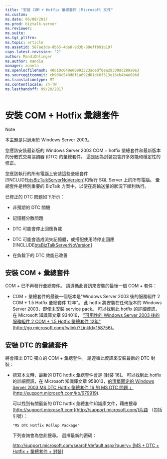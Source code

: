 ```yaml
---
title: "安裝 COM + Hotfix 彙總套件 |Microsoft 文件"
ms.custom: 
ms.date: 06/08/2017
ms.prod: biztalk-server
ms.reviewer: 
ms.suite: 
ms.tgt_pltfrm: 
ms.topic: article
ms.assetid: 587ae3da-db65-4da8-9d3b-89effb91b197
caps.latest.revision: "2"
author: MandiOhlinger
ms.author: mandia
manager: anneta
ms.openlocfilehash: 40610c649e00993323adedf0ea29330dd289a0e3
ms.sourcegitcommit: cb908c540d8f1a692d01dc8f313e16cb4b4e696d
ms.translationtype: MT
ms.contentlocale: zh-TW
ms.lasthandoff: 09/20/2017
---
```

# <a name="installing-com-hotfix-rollup-packages"></a>安裝 COM + Hotfix 彙總套件
> [!NOTE]  
>  本主題是只適用於 Windows Server 2003。  
  
 您應該安裝最新版的 Windows Server 2003 COM + hotfix 彙總套件和最新版本的分散式交易協調器 (DTC) 的彙總套件。 這是因為封裝包含許多效能和穩定性的修正。  
  
 您應該執行的所有電腦上安裝這些彙總套件[!INCLUDE[btsBizTalkServerNoVersion](../includes/btsbiztalkservernoversion-md.md)]和執行 SQL Server 上的所有電腦。 彙總套件是特別重要的 BizTalk 方案中，以便在高輸送量的狀況下順利執行。  
  
 已修正的 DTC 問題如下所示：  
  
-   非預期的 DTC 關機  
  
-   記憶體分散問題  
  
-   DTC 可能會停止回應負載  
  
-   DTC 可能會造成流失記憶體，或搭配使用時停止回應[!INCLUDE[btsBizTalkServerNoVersion](../includes/btsbiztalkservernoversion-md.md)]  
  
-   在負載下的 DTC 效能已改善  
  
## <a name="installing-the-com-rollup-package"></a>安裝 COM + 彙總套件  
 COM + 已不再發行彙總套件。 請遵循此資訊來安裝的最後一個 COM + 套件：  
  
-   COM + 彙總套件的最後一個版本是"Windows Server 2003 後的服務組件 2 COM + 1.5 Hotfix 彙總套件 12年"。 此 hotfix 將安裝在任何版本的 Windows Server 2003，即使未安裝 service pack。 可以找到此 hotfix 的詳細資訊，在 Microsoft 知識庫文章 934016， ["可用性的 Windows Server 2003 後的服務組件 2 COM + 1.5 Hotfix 彙總套件 12年"](http://go.microsoft.com/fwlink/?LinkId=158756) (http://go.microsoft.com/fwlink/?LinkId=158756)。  
  
## <a name="installing-the-dtc-rollup-package"></a>安裝 DTC 的彙總套件  
 將會釋出 DTC 獨立的 COM + 彙總套件。 請遵循此資訊來安裝最新的 DTC 封裝：  
  
-   撰寫本文時，最新的 DTC hotfix 彙總套件會是 [封裝 16]。 可以找到此 hotfix 的詳細資訊，在 Microsoft 知識庫文章 958013，[的清單固定的 Windows Server 2003 MS DTC Hotfix 彙總套件 16 的 MS DTC 問題 」](http://support.microsoft.com/kb/979919) (http://support.microsoft.com/kb/979919).  
  
     可以找到有關最新的 DTC hotfix 彙總套件知識庫文件，藉由搜尋[http://support.microsoft.com](http://support.microsoft.com/)片語 （包括引號）：  
  
    ```  
    "MS DTC Hotfix Rollup Package"  
    ```  
  
     下列查詢會為您此搜尋。 選擇最新的密碼：  
  
     [http://support.microsoft.com/search/default.aspx?query= [MS + DTC + Hotfix + 彙總套件 + 封裝]](http://support.microsoft.com/search/default.aspx?query=%22MS+DTC+Hotfix+Rollup+Package%22)